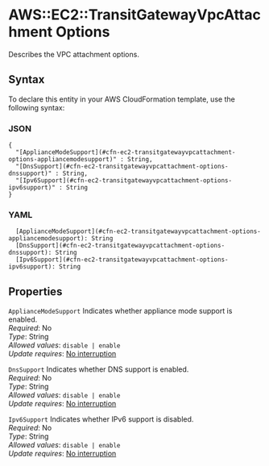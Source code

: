# AWS::EC2::TransitGatewayVpcAttachment Options<a name="aws-properties-ec2-transitgatewayvpcattachment-options"></a>

Describes the VPC attachment options\.

## Syntax<a name="aws-properties-ec2-transitgatewayvpcattachment-options-syntax"></a>

To declare this entity in your AWS CloudFormation template, use the following syntax:

### JSON<a name="aws-properties-ec2-transitgatewayvpcattachment-options-syntax.json"></a>

```
{
  "[ApplianceModeSupport](#cfn-ec2-transitgatewayvpcattachment-options-appliancemodesupport)" : String,
  "[DnsSupport](#cfn-ec2-transitgatewayvpcattachment-options-dnssupport)" : String,
  "[Ipv6Support](#cfn-ec2-transitgatewayvpcattachment-options-ipv6support)" : String
}
```

### YAML<a name="aws-properties-ec2-transitgatewayvpcattachment-options-syntax.yaml"></a>

```
  [ApplianceModeSupport](#cfn-ec2-transitgatewayvpcattachment-options-appliancemodesupport): String
  [DnsSupport](#cfn-ec2-transitgatewayvpcattachment-options-dnssupport): String
  [Ipv6Support](#cfn-ec2-transitgatewayvpcattachment-options-ipv6support): String
```

## Properties<a name="aws-properties-ec2-transitgatewayvpcattachment-options-properties"></a>

`ApplianceModeSupport`  <a name="cfn-ec2-transitgatewayvpcattachment-options-appliancemodesupport"></a>
Indicates whether appliance mode support is enabled\.  
*Required*: No  
*Type*: String  
*Allowed values*: `disable | enable`  
*Update requires*: [No interruption](https://docs.aws.amazon.com/AWSCloudFormation/latest/UserGuide/using-cfn-updating-stacks-update-behaviors.html#update-no-interrupt)

`DnsSupport`  <a name="cfn-ec2-transitgatewayvpcattachment-options-dnssupport"></a>
Indicates whether DNS support is enabled\.  
*Required*: No  
*Type*: String  
*Allowed values*: `disable | enable`  
*Update requires*: [No interruption](https://docs.aws.amazon.com/AWSCloudFormation/latest/UserGuide/using-cfn-updating-stacks-update-behaviors.html#update-no-interrupt)

`Ipv6Support`  <a name="cfn-ec2-transitgatewayvpcattachment-options-ipv6support"></a>
Indicates whether IPv6 support is disabled\.  
*Required*: No  
*Type*: String  
*Allowed values*: `disable | enable`  
*Update requires*: [No interruption](https://docs.aws.amazon.com/AWSCloudFormation/latest/UserGuide/using-cfn-updating-stacks-update-behaviors.html#update-no-interrupt)